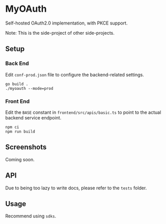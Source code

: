 # MyOAuth

Self-hosted OAuth2.0 implementation, with PKCE support.

Note: This is the side-project of other side-projects.

## Setup

### Back End

Edit `conf-prod.json` file to configure the backend-related settings.

```shell
go build .
./myoauth --mode=prod
```

### Front End

Edit the `BASE` constant in `frontend/src/apis/basic.ts` to point to the actual backend service endpoint.

```shell
npm ci
npm run build
```

## Screenshots

Coming soon.

## API

Due to being too lazy to write docs, please refer to the `tests` folder.

## Usage

Recommend using `sdks`.
